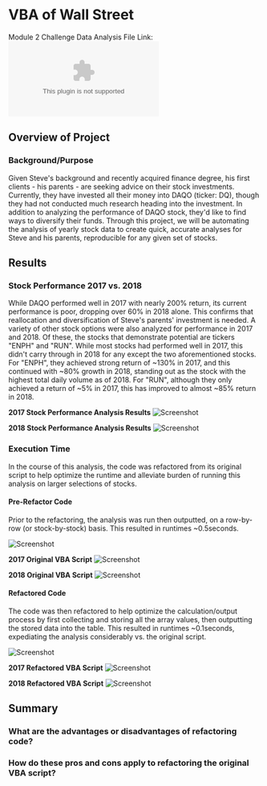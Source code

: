 # VBA of Wall Street
Module 2 Challenge
Data Analysis File Link: 
  ![VBA Analysis](https://github.com/aseo67/stocks-analysis/blob/main/VBA_Challenge.xlsm.zip)

## Overview of Project

### Background/Purpose
Given Steve's background and recently acquired finance degree, his first clients - his parents - are seeking advice on their stock investments. Currently, they have invested all their money into DAQO (ticker: DQ), though they had not conducted much research heading into the investment. In addition to analyzing the performance of DAQO stock, they'd like to find ways to diversify their funds. Through this project, we will be automating the analysis of yearly stock data to create quick, accurate analyses for Steve and his parents, reproducible for any given set of stocks. 

## Results

### Stock Performance 2017 vs. 2018
While DAQO performed well in 2017 with nearly 200% return, its current performance is poor, dropping over 60% in 2018 alone. This confirms that reallocation and diversification of Steve's parents' investment is needed. A variety of other stock options were also analyzed for performance in 2017 and 2018. Of these, the stocks that demonstrate potential are tickers "ENPH" and "RUN". While most stocks had performed well in 2017, this didn't carry through in 2018 for any except the two aforementioned stocks. 
For "ENPH", they achieved strong return of ~130% in 2017, and this continued with ~80% growth in 2018, standing out as the stock with the highest total daily volume as of 2018.
For "RUN", although they only achieved a return of ~5% in 2017, this has improved to almost ~85% return in 2018. 
  
  **2017 Stock Performance Analysis Results**
  ![Screenshot](https://github.com/aseo67/stocks-analysis/blob/main/VBA_Challenge_Table%202017.png)
  
  **2018 Stock Performance Analysis Results**
  ![Screenshot](https://github.com/aseo67/stocks-analysis/blob/main/VBA_Challenge_Table%202018.png)
  

### Execution Time
In the course of this analysis, the code was refactored from its original script to help optimize the runtime and alleviate burden of running this analysis on larger selections of stocks. 

  #### Pre-Refactor Code
  Prior to the refactoring, the analysis was run then outputted, on a row-by-row (or stock-by-stock) basis. This resulted in runtimes ~0.5seconds.  
  
  ![Screenshot](https://github.com/aseo67/stocks-analysis/blob/main/VBA_PreChallenge%20Refactor%20Code.png)
  
  **2017 Original VBA Script**
  ![Screenshot](https://github.com/aseo67/stocks-analysis/blob/main/VBA_PreChallenge%20Refactor_2017.png)
  
  **2018 Original VBA Script**
  ![Screenshot](https://github.com/aseo67/stocks-analysis/blob/main/VBA_PreChallenge%20Refactor_2018.png)
  
  #### Refactored Code
  The code was then refactored to help optimize the calculation/output process by first collecting and storing all the array values, then outputting the stored data into the table. This resulted in runtimes ~0.1seconds, expediating the analysis considerably vs. the original script. 
  
  ![Screenshot](https://github.com/aseo67/stocks-analysis/blob/main/VBA_Challenge%20Refactored%20Code.png)
 
  **2017 Refactored VBA Script**
  ![Screenshot](https://github.com/aseo67/stocks-analysis/blob/main/VBA_Challenge_2017.png)
  
   **2018 Refactored VBA Script**
  ![Screenshot](https://github.com/aseo67/stocks-analysis/blob/main/VBA_Challenge_2018.png)


## Summary

### What are the advantages or disadvantages of refactoring code?


### How do these pros and cons apply to refactoring the original VBA script?

